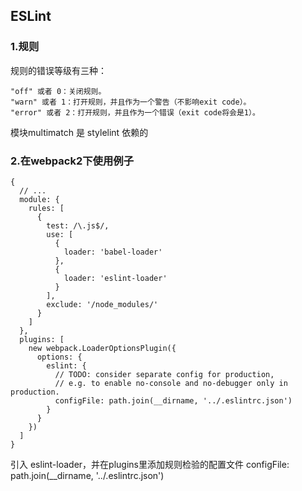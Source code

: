 ## ESLint

### 1.规则
规则的错误等级有三种：

	"off" 或者 0：关闭规则。
	"warn" 或者 1：打开规则，并且作为一个警告（不影响exit code）。
	"error" 或者 2：打开规则，并且作为一个错误（exit code将会是1）。


模块multimatch 是 stylelint 依赖的

### 2.在webpack2下使用例子

	{
	  // ...
	  module: {
	    rules: [
	      {
	        test: /\.js$/,
	        use: [
	          {
	            loader: 'babel-loader'
	          },
	          {
	            loader: 'eslint-loader'
	          }
	        ],
	        exclude: '/node_modules/'
	      }
	    ]
	  },
	  plugins: [
	    new webpack.LoaderOptionsPlugin({
	      options: {
	        eslint: {
	          // TODO: consider separate config for production,
	          // e.g. to enable no-console and no-debugger only in production.
	          configFile: path.join(__dirname, '../.eslintrc.json')
	        }
	      }
	    })
	  ]
	}


引入 eslint-loader，并在plugins里添加规则检验的配置文件 configFile: path.join(__dirname, '../.eslintrc.json')